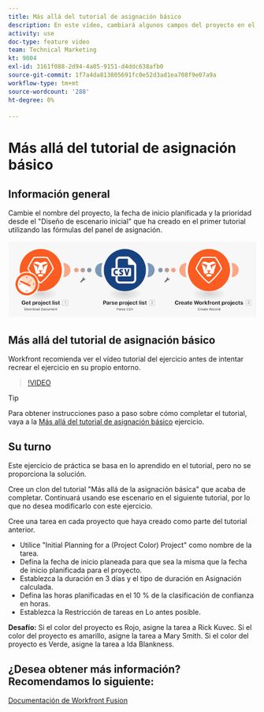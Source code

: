 ```yaml
---
title: Más allá del tutorial de asignación básico
description: En este vídeo, cambiará algunos campos del proyecto en el escenario que haya creado anteriormente utilizando las fórmulas del panel de asignación en [!DNL Adobe Workfront Fusion].
activity: use
doc-type: feature video
team: Technical Marketing
kt: 9004
exl-id: 3161f088-2d94-4a05-9151-d4ddc638afb0
source-git-commit: 1f7a4da813805691fc0e52d3ad1ea708f9e07a9a
workflow-type: tm+mt
source-wordcount: '288'
ht-degree: 0%

---
```


# Más allá del tutorial de asignación básico

## Información general

Cambie el nombre del proyecto, la fecha de inicio planificada y la prioridad desde el &quot;Diseño de escenario inicial&quot; que ha creado en el primer tutorial utilizando las fórmulas del panel de asignación.

![Una imagen del escenario de fusión](assets/understand-the-basics-1.png)

## Más allá del tutorial de asignación básico

Workfront recomienda ver el vídeo tutorial del ejercicio antes de intentar recrear el ejercicio en su propio entorno.

>[!VIDEO](https://video.tv.adobe.com/v/335264/?quality=12)

>[!TIP]
>
>Para obtener instrucciones paso a paso sobre cómo completar el tutorial, vaya a la [Más allá del tutorial de asignación básico](https://experienceleague.adobe.com/docs/workfront-learn/tutorials-workfront/fusion/exercises/beyond-basic-mapping.html?lang=en) ejercicio.

## Su turno

Este ejercicio de práctica se basa en lo aprendido en el tutorial, pero no se proporciona la solución.

Cree un clon del tutorial &quot;Más allá de la asignación básica&quot; que acaba de completar. Continuará usando ese escenario en el siguiente tutorial, por lo que no desea modificarlo con este ejercicio.

Cree una tarea en cada proyecto que haya creado como parte del tutorial anterior.

* Utilice &quot;Initial Planning for a (Project Color) Project&quot; como nombre de la tarea.
* Defina la fecha de inicio planeada para que sea la misma que la fecha de inicio planificada para el proyecto.
* Establezca la duración en 3 días y el tipo de duración en Asignación calculada.
* Defina las horas planificadas en el 10 % de la clasificación de confianza en horas.
* Establezca la Restricción de tareas en Lo antes posible.

**Desafío:** Si el color del proyecto es Rojo, asigne la tarea a Rick Kuvec. Si el color del proyecto es amarillo, asigne la tarea a Mary Smith. Si el color del proyecto es Verde, asigne la tarea a Ida Blankness.

## ¿Desea obtener más información? Recomendamos lo siguiente:

[Documentación de Workfront Fusion](https://experienceleague.adobe.com/docs/workfront/using/adobe-workfront-fusion/workfront-fusion-2.html?lang=en)
